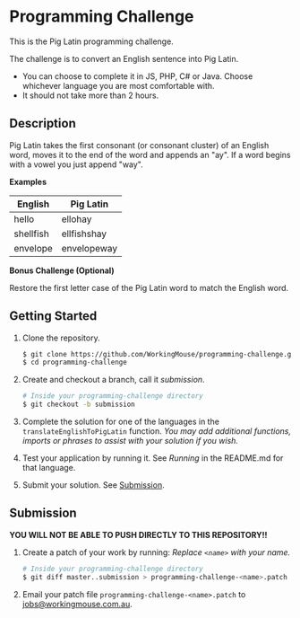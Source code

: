 # Programming Challenge

This is the Pig Latin programming challenge.

The challenge is to convert an English sentence into Pig Latin.

- You can choose to complete it in JS, PHP, C# or Java.
  Choose whichever language you are most comfortable with.
- It should not take more than 2 hours.

## Description

Pig Latin takes the first consonant (or consonant cluster) of an English word, moves it to the end of the word and appends an "ay". If a word begins with a vowel you just append "way".

**Examples**

| English   | Pig Latin   |
|-----------|-------------|
| hello     | ellohay     |
| shellfish | ellfishshay |
| envelope  | envelopeway |

**Bonus Challenge (Optional)**

Restore the first letter case of the Pig Latin word to match the English word.

## Getting Started

1. Clone the repository.
   ```bash
   $ git clone https://github.com/WorkingMouse/programming-challenge.git
   $ cd programming-challenge
   ```

2. Create and checkout a branch, call it *submission*.
   ```bash
   # Inside your programming-challenge directory
   $ git checkout -b submission
   ```

2. Complete the solution for one of the languages in the `translateEnglishToPigLatin` function.
   *You may add additional functions, imports or phrases to assist with your solution if you wish.*

3. Test your application by running it. See *Running* in the README.md for that language.

4. Submit your solution. See [Submission](#submission).

## Submission

**YOU WILL NOT BE ABLE TO PUSH DIRECTLY TO THIS REPOSITORY!!**

1. Create a patch of your work by running:
   *Replace `<name>` with your name.*
   ```bash
   # Inside your programming-challenge directory
   $ git diff master..submission > programming-challenge-<name>.patch
   ```

2. Email your patch file `programming-challenge-<name>.patch` to [jobs@workingmouse.com.au](mailto:jobs@workingmouse.com.au).
